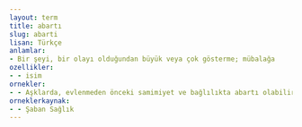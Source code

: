 ```yaml
---
layout: term
title: abartı
slug: abarti
lisan: Türkçe
anlamlar:
- Bir şeyi, bir olayı olduğundan büyük veya çok gösterme; mübalağa
ozellikler:
- - isim
ornekler:
- - Aşklarda, evlenmeden önceki samimiyet ve bağlılıkta abartı olabilir fakat aynı abartılı tavırların evlilik sonrasına taşınması gerçekliğe aykırıdır.
orneklerkaynak:
- - Şaban Sağlık
---
```

